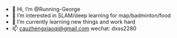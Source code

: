 - 👋 Hi, I’m @Running-George
- 👀 I’m interested in SLAM/deep learning for map/badminton/food
- 🌱 I’m currently learning new things and work hard
- 📫 cauzhengxiaoqi@gmail.com wechat: dxss2280

<!---
Running-George/Running-George is a ✨ special ✨ repository because its `README.md` (this file) appears on your GitHub profile.
You can click the Preview link to take a look at your changes.
--->
